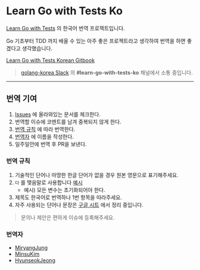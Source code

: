 # Learn Go with Tests Ko

[Learn Go with Tests](https://github.com/quii/learn-go-with-tests) 의 한국어 번역 프로젝트입니다.

Go 기초부터 TDD 까지 배울 수 있는 아주 좋은 프로젝트라고 생각하여 번역을 하면 좋겠다고 생각했습니다.

[Learn Go with Tests Korean Gitbook](https://miryang.gitbook.io/learn-go-with-tests/)

> [golang-korea Slack](https://bit.ly/2olKYdM) 의 __#learn-go-with-tests-ko__ 채널에서 소통 중입니다.

---

## 번역 기여

1. [Issues](https://github.com/MiryangJung/learn-go-with-tests-ko/issues) 에 올라와있는 문서를 체크한다.
2. 번역할 이슈에 코멘트를 남겨 중복되지 않게 한다.
3. [번역 규칙](#번역-규칙) 에 따라 번역한다.
4. [번역자](#번역자) 에 이름을 작성한다.
5. 일주일안에 번역 후 PR을 보낸다.

### 번역 규칙

1. 기술적인 단어나 마땅한 한글 단어가 없을 경우 원본 영문으로 표기해주세요.
2. `다` 를 맺음말로 사용합니다 [예시](https://ultimate-go-korean.github.io/translation/)
    - 예시) 모든 변수는 초기화되어야 한다.
3. 제목도 한국어로 번역하나 1번 항목을 따라주세요.
4. 자주 사용되는 단어나 문장은 [구글 시트](https://docs.google.com/spreadsheets/d/1qfcrSu5CWjU3WmAQ_NSRIMxWj7dKtLd7dDmLEz28ThY/edit?usp=sharing) 에서 정리 중입니다.

> 문의나 제안은 편하게 이슈에 등록해주세요.

### 번역자
- [MiryangJung](https://github.com/miryangjung)
- [MinsuKim](https://github.com/alstn2468)
- [HyunseokJeong](https://github.com/nicewook)
